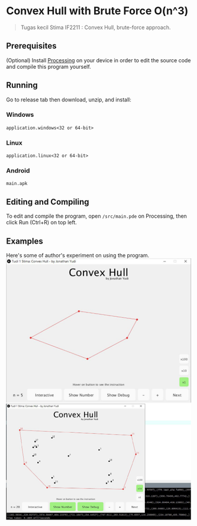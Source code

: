 # Convex Hull with Brute Force O(n^3)
> Tugas kecil Stima IF2211 : Convex Hull, brute-force approach.

## Prerequisites
(Optional) Install [Processing](https://processing.org/download/) on your device in order to edit the source code and compile this program yourself.

## Running
Go to release tab then download, unzip, and install:
### Windows
```
application.windows<32 or 64-bit>
```

### Linux
```
application.linux<32 or 64-bit>
```

### Android
```
main.apk
```

## Editing and Compiling
To edit and compile the program, open `/src/main.pde` on Processing, then click Run (Ctrl+R) on top left. 

## Examples
Here's some of author's experiment on using the program.
<img src="./screenshots/ex1.PNG" width="500">
<img src="./screenshots/ex2.PNG" width="500">
